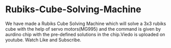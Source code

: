 # Rubiks-Cube-Solving-Machine
We have made a Rubiks Cube Solving Machine which will solve a 3x3 rubiks cube with the help of servo motors(MG995) and the command is given by aurdino chip with the pre-defined solutions in the chip.Viedo is uploaded on youtube. Watch Like and Subscribe.
